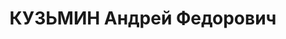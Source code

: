 ---
title: КУЗЬМИН Андрей Федорович
description: '1906 р., с. Ново-Олександрівка Воронезької обл. (Російська Федерація),
  росіянин, із селян, малописьменний. Проживав у м. Кременчук Полтавської обл. Плановик
  військового складу.

  Заарештований 23 вересня 1937 р. Засуджений Верховним Судом СРСР 8 грудня 1937 р.
  за ст.ст. 54-1, 54-8, 54-11 КК УРСР до розстрілу з конфіскацією майна. Вирок виконано
  9 грудня 1937 р. у м. Харків.

  Реабілітований Верховним Судом СРСР 15 травня 1958 р.'
---